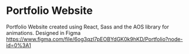 # Portfolio Website
Portfolio Website created using React, Sass and the AOS library for animations. 
Designed in Figma https://www.figma.com/file/6og3qzl7pEOBYdGK0k9hKD/Portfolio?node-id=0%3A1
